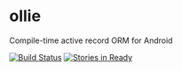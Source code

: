 ollie
=====

Compile-time active record ORM for Android

[![Build Status](https://travis-ci.org/pardom/olli.svg?branch=master)](https://travis-ci.org/pardom/ollie)
[![Stories in Ready](https://badge.waffle.io/pardom/ollie.png)](http://waffle.io/pardom/ollie)  
